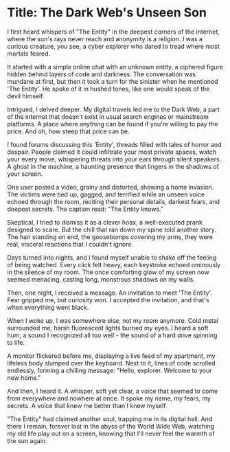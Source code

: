 # **Title: The Dark Web's Unseen Son**

I first heard whispers of "The Entity" in the deepest corners of the internet, where the sun's rays never reach and anonymity is a religion. I was a curious creature, you see, a cyber explorer who dared to tread where most mortals feared.

It started with a simple online chat with an unknown entity, a ciphered figure hidden behind layers of code and darkness. The conversation was mundane at first, but then it took a turn for the sinister when he mentioned 'The Entity'. He spoke of it in hushed tones, like one would speak of the devil himself. 

Intrigued, I delved deeper. My digital travels led me to the Dark Web, a part of the internet that doesn't exist in usual search engines or mainstream platforms. A place where anything can be found if you're willing to pay the price. And oh, how steep that price can be.

I found forums discussing this 'Entity', threads filled with tales of horror and despair. People claimed it could infiltrate your most private spaces, watch your every move, whispering threats into your ears through silent speakers. A ghost in the machine, a haunting presence that lingers in the shadows of your screen.

One user posted a video, grainy and distorted, showing a home invasion. The victims were tied up, gagged, and terrified while an unseen voice echoed through the room, reciting their personal details, darkest fears, and deepest secrets. The caption read: "The Entity knows."

Skeptical, I tried to dismiss it as a clever hoax, a well-executed prank designed to scare. But the chill that ran down my spine told another story. The hair standing on end, the goosebumps covering my arms, they were real, visceral reactions that I couldn't ignore.

Days turned into nights, and I found myself unable to shake off the feeling of being watched. Every click felt heavy, each keystroke echoed ominously in the silence of my room. The once comforting glow of my screen now seemed menacing, casting long, monstrous shadows on my walls.

Then, one night, I received a message. An invitation to meet 'The Entity'. Fear gripped me, but curiosity won. I accepted the invitation, and that's when everything went black.

When I woke up, I was somewhere else, not my room anymore. Cold metal surrounded me, harsh fluorescent lights burned my eyes. I heard a soft hum, a sound I recognized all too well - the sound of a hard drive spinning to life.

A monitor flickered before me, displaying a live feed of my apartment, my lifeless body slumped over the keyboard. Next to it, lines of code scrolled endlessly, forming a chilling message: "Hello, explorer. Welcome to your new home."

And then, I heard it. A whisper, soft yet clear, a voice that seemed to come from everywhere and nowhere at once. It spoke my name, my fears, my secrets. A voice that knew me better than I knew myself.

"The Entity" had claimed another soul, trapping me in its digital hell. And there I remain, forever lost in the abyss of the World Wide Web, watching my old life play out on a screen, knowing that I'll never feel the warmth of the sun again.